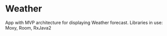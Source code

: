 # Weather

App with MVP architecture for displaying Weather forecast.
Libraries in use: Moxy, Room, RxJava2

